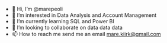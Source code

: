 - 👋 Hi, I’m @marepeoli
- 👀 I’m interested in Data Analysis and Account Management
- 🌱 I’m currently learning SQL and Power BI
- 💞️ I’m looking to collaborate on data data data
- 📫 How to reach me send me an email mare.kiirk@gmail.com

<!---
marepeoli/marepeoli is a ✨ special ✨ repository because its `README.md` (this file) appears on your GitHub profile.
You can click the Preview link to take a look at your changes.
--->

